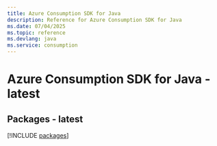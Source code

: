 ```yaml
---
title: Azure Consumption SDK for Java
description: Reference for Azure Consumption SDK for Java
ms.date: 07/04/2025
ms.topic: reference
ms.devlang: java
ms.service: consumption
---
```

# Azure Consumption SDK for Java - latest
## Packages - latest
[!INCLUDE [packages](consumption-index.md)]